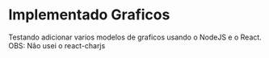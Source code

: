 # Implementado Graficos

Testando adicionar varios modelos de graficos usando o NodeJS e o React.
OBS: Não usei o react-charjs

